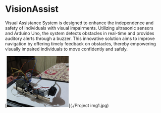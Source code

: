 # VisionAssist
 Visual Assistance System is designed to enhance the independence and safety of individuals with visual impairments. Utilizing ultrasonic sensors and Arduino Uno, the system detects obstacles in real-time and provides auditory alerts through a buzzer. This innovative solution aims to improve navigation by offering timely feedback on obstacles, thereby empowering visually impaired individuals to move confidently and safely.
 
[<img src="./Project img1.jpg" width=200>](./Project img1.jpg)
